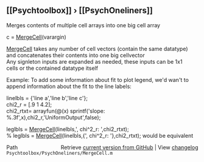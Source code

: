 ## [[Psychtoolbox]] &#8250; [[PsychOneliners]]

Merges contents of multiple cell arrays into one big cell array  
  
c = [MergeCell](MergeCell)(varargin)  
  
[MergeCell](MergeCell) takes any number of cell vectors (contain the same datatype)  
and concatenates their contents into one big cellvector  
Any signleton inputs are expanded as needed, these inputs can be 1x1  
cells or the contained datatype itself  
  
Example: To add some information about fit to plot legend, we'd wan't to  
append information about the fit to the line labels:  
  
linelbls = {'line a','line b','line c'};  
chi2\_r   = [.9 1 4.2];  
chi2\_rtxt= arrayfun(@(x) sprintf('slope: %.3f',x),chi2\_r,'UniformOutput',false);  
  
leglbls  = [MergeCell](MergeCell)(linelbls,', chi^2\_r: ',chi2\_rtxt);  
% leglbls  = [MergeCell](MergeCell)(linelbls,{', chi^2\_r: '},chi2\_rtxt); would be equivalent  
  




<div class="code_header" style="text-align:right;">
  <span style="float:left;">Path&nbsp;&nbsp;</span> <span class="counter">Retrieve <a href=
  "https://raw.github.com/Psychtoolbox-3/Psychtoolbox-3/beta/Psychtoolbox/PsychOneliners/MergeCell.m">current version from GitHub</a> | View <a href=
  "https://github.com/Psychtoolbox-3/Psychtoolbox-3/commits/beta/Psychtoolbox/PsychOneliners/MergeCell.m">changelog</a></span>
</div>
<div class="code">
  <code>Psychtoolbox/PsychOneliners/MergeCell.m</code>
</div>

